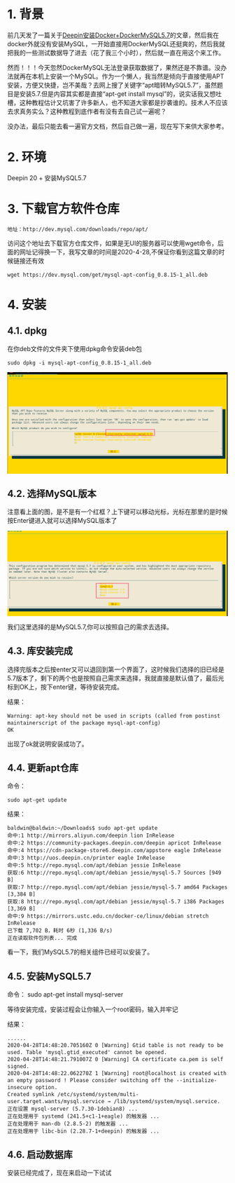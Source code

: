 # 1. 背景
前几天发了一篇关于[Deepin安装Docker+DockerMySQL5.7](https://blog.csdn.net/shouchenchuan5253/article/details/105671928)的文章，然后我在docker外就没有安装MySQL，一开始直接用DockerMySQL还挺爽的，然后我就把我的一些测试数据导了进去（花了我三个小时），然后就一直在用这个来工作。

然而！！！今天忽然DockerMySQL无法登录获取数据了，果然还是不靠谱。没办法就再在本机上安装一个MySQL。作为一个懒人，我当然是倾向于直接使用APT安装，方便又快捷，岂不美哉？去网上搜了关键字“apt暗转MySQL5.7”，虽然题目是安装5.7.但是内容其实都是直接“apt-get install mysql”的，说实话我又想吐槽，这种教程估计又坑害了许多新人，也不知道大家都是抄袭谁的。技术人不应该去求真务实么？这种教程到底作者有没有去自己试一遍呢？

没办法，最后只能去看一遍官方文档，然后自己做一遍，现在写下来供大家参考。

# 2. 环境
Deepin 20 + 安装MySQL5.7
# 3. 下载官方软件仓库

    地址：http://dev.mysql.com/downloads/repo/apt/

访问这个地址去下载官方仓库文件，如果是无UI的服务器可以使用wget命令，后面的网址记得换一下，我写文章的时间是2020-4-28,不保证你看到这篇文章的时候链接还有效

    wget https://dev.mysql.com/get/mysql-apt-config_0.8.15-1_all.deb

# 4. 安装

## 4.1. dpkg
在你deb文件的文件夹下使用dpkg命令安装deb包

    sudo dpkg -i mysql-apt-config_0.8.15-1_all.deb

<img align="center" src=images/MySQLConfig.png>

## 4.2. 选择MySQL版本
注意看上面的图，是不是有一个红框？上下键可以移动光标，光标在那里的是时候按Enter键进入就可以选择MySQL版本了

<img align="center" src=images/MySQL5.7Config.png>

我们这里选择的是MySQL5.7,你可以按照自己的需求去选择。

## 4.3. 库安装完成

选择完版本之后按enter又可以退回到第一个界面了，这时候我们选择的旧已经是5.7版本了，剩下的两个也是按照自己需求来选择，我就直接是默认值了，最后光标到OK上，按下enter键，等待安装完成。

结果：

    Warning: apt-key should not be used in scripts (called from postinst maintainerscript of the package mysql-apt-config)
    OK

出现了ok就说明安装成功了。

## 4.4. 更新apt仓库

命令：

    sudo apt-get update

结果：

    baldwin@baldwin:~/Downloads$ sudo apt-get update
    命中:1 http://mirrors.aliyun.com/deepin lion InRelease
    命中:2 https://community-packages.deepin.com/deepin apricot InRelease                                                                                 
    命中:4 https://cdn-package-store6.deepin.com/appstore eagle InRelease                                                                                 
    命中:3 http://uos.deepin.cn/printer eagle InRelease                                                                    
    命中:5 http://repo.mysql.com/apt/debian jessie InRelease                                                              
    获取:6 http://repo.mysql.com/apt/debian jessie/mysql-5.7 Sources [949 B]   
    获取:7 http://repo.mysql.com/apt/debian jessie/mysql-5.7 amd64 Packages [3,384 B]                
    获取:8 http://repo.mysql.com/apt/debian jessie/mysql-5.7 i386 Packages [3,369 B]       
    命中:9 https://mirrors.ustc.edu.cn/docker-ce/linux/debian stretch InRelease             
    已下载 7,702 B，耗时 6秒 (1,336 B/s)
    正在读取软件包列表... 完成

看一下，我们MySQL5.7的相关组件已经可以安装了。

## 4.5. 安装MySQL5.7

命令：
    sudo apt-get install mysql-server 

等待安装完成，安装过程会让你输入一个root密码，输入并牢记

结果：

    ......
    2020-04-28T14:48:20.705160Z 0 [Warning] Gtid table is not ready to be used. Table 'mysql.gtid_executed' cannot be opened.
    2020-04-28T14:48:21.791007Z 0 [Warning] CA certificate ca.pem is self signed.
    2020-04-28T14:48:22.062270Z 1 [Warning] root@localhost is created with an empty password ! Please consider switching off the --initialize-insecure option.
    Created symlink /etc/systemd/system/multi-user.target.wants/mysql.service → /lib/systemd/system/mysql.service.
    正在设置 mysql-server (5.7.30-1debian8) ...
    正在处理用于 systemd (241.5+c1-1+eagle) 的触发器 ...
    正在处理用于 man-db (2.8.5-2) 的触发器 ...
    正在处理用于 libc-bin (2.28.7-1+deepin) 的触发器 ...

## 4.6. 启动数据库
安装已经完成了，现在来启动一下试试
